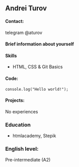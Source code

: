 ## Andrei Turov

#### Contact:
telegram @aturov

#### Brief information about yourself


#### Skills
  * HTML, CSS & Git Basics

#### Code:
``` 
console.log("Hello world!"); 
```

#### Projects:
No experiences

### Education
 * htmlacademy, Stepik

### English level:
Pre-intermediate (A2)
